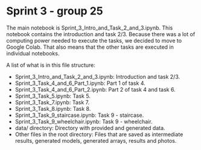 # Sprint 3 - group 25

The main notebook is Sprint_3_Intro_and_Task_2_and_3.ipynb. This notebook contains the introduction and task 2/3. Because there was a lot of computing power needed to execute the tasks, we decided to move to Google Colab. That also means that the other tasks are executed in individual notebooks.

A list of what is in this file structure:
* Sprint_3_Intro_and_Task_2_and_3.ipynb: Introduction and task 2/3.
* Sprint_3_Task_4_and_6_Part_1.ipynb: Part 1 of task 4.
* Sprint_3_Task_4_and_6_Part_2.ipynb: Part 2 of task 4 and task 6.
* Sprint_3_Task_5.ipynb: Task 5.
* Sprint_3_Task_7.ipynb: Task 7.
* Sprint_3_Task_8.ipynb: Task 8.
* Sprint_3_Task_9_staircase.ipynb: Task 9 - staircase.
* Sprint_3_Task_9_wheelchair.ipynb: Task 9 - wheelchair.
* data/ directory: Directory with provided and generated data.
* Other files in the root directory: Files that are saved as intermediate results, generated models, generated arrays, results and photos.